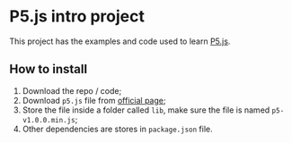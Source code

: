 # P5.js intro project

This project has the examples and code used to learn
[P5.js](https://p5js.org/).

## How to install

1. Download the repo / code;
2. Download `p5.js` file from [official page](https://p5js.org/download/);
3. Store the file inside a folder called `lib`, make sure the file is
   named `p5-v1.0.0.min.js`;
4. Other dependencies are stores in `package.json` file.
